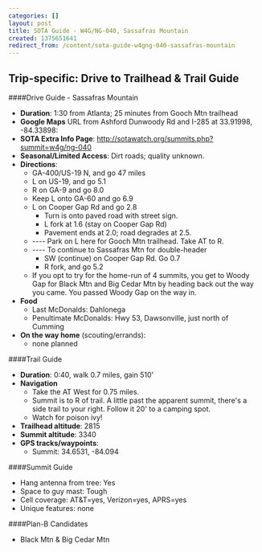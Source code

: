 ```yaml
---
categories: []
layout: post
title: SOTA Guide - W4G/NG-040, Sassafras Mountain
created: 1375651641
redirect_from: /content/sota-guide-w4gng-040-sassafras-mountain
---
```

Trip-specific: Drive to Trailhead & Trail Guide
--------------------------------------------------------
####Drive Guide - Sassafras Mountain

* **Duration**: 1:30 from Atlanta; 25 minutes from Gooch Mtn trailhead
* **Google Maps** URL from Ashford Dunwoody Rd and I-285 at 33.91998, -84.33898: 
* **SOTA Extra Info Page**: http://sotawatch.org/summits.php?summit=w4g/ng-040
* **Seasonal/Limited Access**: Dirt roads; quality unknown.
* **Directions**:
    * GA-400/US-19 N, and go 47 miles
    * L on US-19, and go 5.1
    * R on GA-9 and go 8.0
    * Keep L onto GA-60 and go 6.9
    * L on Cooper Gap Rd and go 2.8
        * Turn is onto paved road with street sign.
        * L fork at 1.6 (stay on Cooper Gap Rd)
        * Pavement ends at 2.0; road degrades at 2.5.
    * ---- Park on L here for Gooch Mtn trailhead. Take AT to R.
    * ---- To continue to Sassafras Mtn for double-header
        * SW (continue) on Cooper Gap Rd. Go 0.7
        * R fork, and go 5.2
    * If you opt to try for the home-run of 4 summits, you get to Woody Gap for Black Mtn and Big Cedar Mtn by heading back out the way you came.  You passed Woody Gap on the way in.
* **Food**
    * Last McDonalds: Dahlonega
    * Penultimate McDonalds: Hwy 53, Dawsonville, just north of Cumming
* **On the way home** (scouting/errands):
    * none planned

####Trail Guide

* **Duration**: 0:40, walk 0.7 miles, gain 510'
* **Navigation**
    * Take the AT West for 0.75 miles.
    * Summit is to R of trail.  A little past the apparent summit, there's a side trail to your right.  Follow it 20' to a camping spot.
    * Watch for poison ivy!
* **Trailhead altitude**: 2815
* **Summit altitude**: 3340
* **GPS tracks/waypoints**:
    * Summit: 34.6531, -84.094

####Summit Guide

* Hang antenna from tree: Yes
* Space to guy mast: Tough
* Cell coverage: AT&T=yes, Verizon=yes, APRS=yes
* Unique features: none

####Plan-B Candidates

* Black Mtn & Big Cedar Mtn
